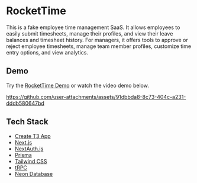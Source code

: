 # RocketTime

This is a fake employee time management SaaS. It allows employees to easily submit timesheets, manage their profiles, and view their leave balances and timesheet history. For managers, it offers tools to approve or reject employee timesheets, manage team member profiles, customize time entry options, and view analytics.

## Demo
Try the [RocketTime Demo](https://rocket-time.netlify.app) or watch the video demo below.

https://github.com/user-attachments/assets/91dbbda8-8c73-404c-a231-dddb580647bd

## Tech Stack

- [Create T3 App](https://create.t3.gg)
- [Next.js](https://nextjs.org)
- [NextAuth.js](https://next-auth.js.org)
- [Prisma](https://prisma.io)
- [Tailwind CSS](https://tailwindcss.com)
- [tRPC](https://trpc.io)
- [Neon Database](https://neon.com)
